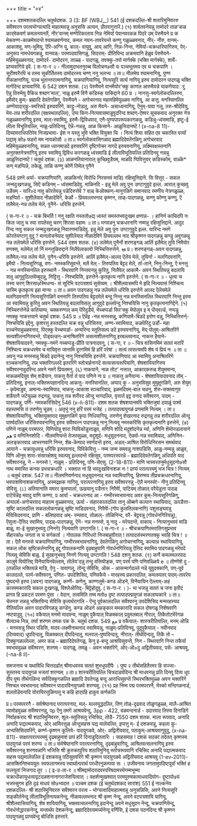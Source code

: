 +++
title = "०४"

+++
दशमशतकदल्लि चतुर्थदशक. 
3 
(3: BF (WBJ__) 
541 
(ई दशकदल्लि-श्री शतारिमुनिवररु सर्वॆश्वरन परत्वभोग्यत्यादि माहात्मवन्नु अनुससि अत्यन, प्रीतरागुत्तारॆ.) 
(१) शार्वतवनॆयन्नु तामोदर्र ताळ'कळ कार्‌मेकवर्ण कमलनयनर्तॆ, नीर'वानम् मण्णॆरिकालाय निन्न नेमिर्या पे‌वानवरकळ पिदरॆ उम् पॆरुमैयने 
प्र क‌ मेकवण्ण-काळमेघदन्तॆ श्यामळवर्णनाद, कमल नयन-तावरॆयन्तॆ कण्णु गळुळ्ळवनाद, नीर्- नीरु, वानम्- आकाशवु, मण्-भूमियु, ऎरि-अग्नि यु, काल्- वायुवू, आय् आगि, निन्न-निन्त, नेमिर्या-चक्रधारियागिरुव, पेर्-अनुरूप नामधेयगळन्नु, वानव‌ळ्- परमपदवासिगळु, सिदराम्- प्रीतियिन्द अक्रमवागि हेळुव पॆरुमैयने-महिमॆयुळ्ळवनाद, दामोदर्र- दामोदरन, ताळ्ळ् - पादगळु, तवक्कु-तपो मार्गक्कॆ (भक्ति मार्गक्कॆ), शार्वे-प्राप्यवागिये इवॆ. 
( स-गा-र ॥ - 
नीलामुदाभतनुरब्ब विलोचन७सौ 
यः पञ्चभूतमय एव च चक्रपाणि । सूरीश्वरैरपि च तस्य सुकीर्तितस्य 
दामोदरस्य चण्ण् ननु भलभ्य ॥ 
ता॥ नीलमेघ श्यामनागियू, पुण्ण रीकाक्षनागियू, पञ्च भूतान्तरात्मनागियू, चक्रपाणियागियू, नित्यसूरि सर्त्य नागियू इरुव दामोदरन पादगळु भक्ति मार्गदिन्द प्राप्यवागिवॆ. 
6 
542 
दशन शतक. 
(२) पॆरुमैयने वानमैयोर'क्कु काणल आरुमैयन्ने याकणॆयादर्‌ु ऎन्नु तिरुमॆयु वैकिन्न शब्दण'माल्', नाळु इरुमै विनै कडिस्क्‌ 
याकिद्दाने 
60 
प्र । नानत्तु-स्वर्गलोकदल्लिरुव, इमैयोर् कुम्- ब्रह्मादि देवतॆगळिगू, पॆरुमैयने - अगोचरनाद महामहिमॆयुळ्ळव नागियू, आ कत्तु. मनस्सिनल्लि अण्णॆयादार्‌कु-स्मरिसदॆ इरुववरिगॆ, काट्टु-नोडलु, अरु मैयने- असाध्यनागियू, ऎनुम्-यावा गलू, तरु-श्रीदेवियु, मॆय-तन्न शरीरदल्लि (वक्षस्थलदल्लि), उप्प किन-नित्यवासमाडुवुदरिन्द शब्दण्-ऐश्वर सूचकवाद अनुरक्त नेत्र गळुळ्ळवनागियू इरुव, माल्-स्वामियु, इरुमै-द्विविधवाद, एनै-पुण्यपापरूपकरगळन्नु, कडिन्नु-ध्वंसमाडि, इष्टु-ई लीला विभूतियल्लि, नाळु-प्रतिदिनवू, ऎन्नॆ-नन्नन्नु, आळ किसाने- आळुत्तिदानष्टॆ ! 
(x-na-8 11)- 
दिव्यामराधिपतिरेव निजप्रभावा- 
ईश न यस्तु भुवि भक्ति वियुक्त चि । नित्यं शिया सहित एव चकास्ति वर्त्यां पद्यामृ को७ फहरो मम नायकोसौ ॥ 
ता॥ स्वर्गलोकवासिगळाद ब्रह्मादिदेवतॆगळिगू अगोचरवाद महिमॆयुळ्ळवनागियू, सन्नत ध्यानमाडदॆ इरुववरिगॆ दृष्टिगोचर नागदॆ इरुववनागियू, लक्ष्मिवक्षस्तनागि अनुरक्तनेत्रनागियू इरुव स्वामियु द्विविध करगळन्नू ध्वंसमाडि ई लीलाविभूतियल्लि प्रतिदिनवू नन्नन्नु आळुत्तिदानष्टॆ ! 
चतुर्थ दशक. 
(३) आळनतियानाराल् कुच्छिवुडैयम्, 
माळदि प्पिवित्तुयर् कडिस्कोम्, वाळ्कॆ* कण् मडप्पिन्नॆ, तकेळु, ताळि कण्णु कॊर्णॆ तिमेल् पुनैने 

548 
प्रश्नॆ अर्या- चक्रपाणियागि, आळकिर्ना( विरोधि निरसनवं माडि) रक्षिसुत्तिद्दानॆ. सि वित्तुर् - सकल जन्मदुःखगळन्नू, 
सिऎ कडिनम् – ध्वंसमाडिदॆवु. माळिनदि - इन्नु मेलॆ अवु पुनः उण्टागुवुदे इल्ल. आराल् कुच्छवु उडैयम् - यारि०द नावु कॊरतॆयन्नु पडॆदिरुत्तेवॆ ? वाळ् कॆऒक्कण्-मानुगळिगॆ समानवाद रमणीय नेत्रगळुळ्ळ, मडप्पिर्त - सुशीलॆयाद नीळादेविगॆ, केर्ळो - प्रियवल्लभनाद कृष्णन, ताळ्-पादगळन्नु, कण्णु कॊण्णु कण्णु, ऎ तलैमेल्-नन्न तलॆय मेलॆ, पुनैनॆ- धरिसि इरुत्तेनॆ. 

( स-गा-र ॥ - 
चक्रं बिभर्ति ! ननु रक्षति नस्ततो७द्य ध्वस्तं समस्तभवदुःखम क्षणान्न- । हानिर्न काचिदपि नः किल जातु च स्या 
रापतेस्तु चरण् शिरसा वहामः ॥ 
ता॥ भगवन्ननु चक्रधरनागि नम्मन्नु रक्षिसुत्तिद्दानॆ. आदुद रिन्द नावु सकल जन्मदुःखगळन्नू निवारणमाडिदॆवु. इन्नु मेलॆ अवु पुनः उण्टागुवुदे इल्ल. यारिन्द नमगॆ कॊरतॆयण्टागु वुदु ? मानलोचनॆयाद सुशीलॆयाद नीळादेविगॆ प्रियवल्लभ नाद श्रीकृष्णन पादगळन्नु कण्डु अवुगळन्नु नन्न तलॆयमेलॆ धरिसि इरुत्तेनॆ. 
544 
दशम शतक. 
(४) तलॆमेल् पुनैर्नो शरणङ्गळ् आर्लि 
इलैमेल् तुयि निमैयोर वणक्स्, मलॆमेल् र्ता र्नि मनत्तुळिरुद्दानॆ निलैपे‌लाकावॊ निच्चित्तिरुत्तेने. 
ఆ 
प्र। शरणङ्गळ्-अवन पादगळन्नु, तलैमेल्-नन्न तलॆय मेलॆ, पुनैन्-धरिसि इरुत्तेनॆ. आर्लि इलैमेल्-आलद ऎलॆय मेलॆ, तुयिर्ना - मलगिदवनागि, इमैयो - नित्यसूरिगळु, वण- नमस्करिसुवन्तॆ, मलै मेल् - तिरुपतिय बॆट्टद मेलॆ, र्ता-ताने, निनु-निन्तु, ऎ मनत्तु - नन्न मनस्सिनल्लि इरुस्थानै - स्थिरवागि निन्तवनन्नु कुरितु, निलैपे‌ल् आकामै- अवन स्थितियन्नु बदलायि सलु आगुवुदिल्लवॆम्बुदन्नु, निट्टित्तु - निश्चयिसि, इरुत्तेने-कृतकृत्य नागि इरुत्तेनॆ. 
( स-गा-र ॥ - 
धृत्वा च तस्य चरण्‌ शिरसा७स्मिधन्य- सं सूरिभि वटपत्रशयं सुसेव्यम् । श्रीशैलवासमपि मे हृदि नित्यवासं 
निश्चित्य चास्मि कृतकृत्य इहा मान्यः ॥ 
ता॥ अवन पादगळन्नु नन्न तलॆयमेलॆ धरिसि इरुत्तेनॆ आलद ऎलॆयमेलॆ मलगिदवनागि नित्यसूरिगळिगॆ वननागि तिरुपतिय बॆट्टदमेलॆ बन्दु निन्तु नन्न मनस्सिनल्लि स्थिरवागि निन्तु इरुव आ स्वामियन्नु कुरितु अवन स्थितियन्नु बदलायिसलु आगुवुदे इल्लवॆन्दु निश्चयिसि नानु कृतकृत्यनागिद्देनॆ. 
(५) निच्चिरुत्तेनॆन्नॆ कतियाम्य, 
चक्करण्णल् कम् पॆरिदुडैर्य, मॆच्चप्पर्डा सिर'क्कु मॆपोलुव 
इ म् 
पॊय्‌वर्ल्ड, 
नप्पडु नमक्कु नाकत्तयाने 
चतुर्थ दशक. 
545 
प्र ॥ ऎन्नॆइ -नन्न मनस्सन्नु, कणियामै-बिडदॆ इरोण वन्नु, निच्चित्तिरुर्न्- निश्चयिसि इद्दॆनु. कृशरत्तु हस्तदल्लि चक्र वन्नु धरिसिरुव, अण्ण-स्वामियाद, कळपॆरिदु उर्डो- महा वञ्चनॆयन्नुळ्ळवनाद, पिर्‌क्कु वॆच्चप्पर्डा- अन्यरिन्द स्तुतिसल्प डदॆ इरुववनागियू, मॆय् पोलुम्-आश्रितरिगॆ सत्यशीलनागिरुवन्तॆ, पॊड्‌वल्डन्-अनाश्रितरिगॆ असत्यशीलनागियू इरबल्लवनाद, नाकत्त हैयाने-शेषशायियादवने, नमक्कु-नमगॆ नच्चप्पडु-प्रीति 
पात्रनादवनु, 
( स-गा, र ॥ - 
चित्र वासिनमिमं सततं मरारिं निश्चित्य चक्रधरमेव च मायिवृत्त 
जानामि दूरगमिमं हि हरिं परेषां 
। 
सत्यं त्वसत्यमपि शेष यं प्रियं नः ॥ 
ता ॥ अवनु नन्न मनस्सन्नु बिडदॆ इदानॆन्दु नानु निश्चयिसि इरुत्तेनॆ. चक्रपाणियाद आ स्वामियु अनाश्रितरिगॆ वञ्चकनागियू, तन्न भक्तरिगल्लदॆ इतररिगॆ स्तोत्रार्हनागदॆ सत्यासत्यरूपियागि, शेषशायियागिरुव सर्वॆश्वरनादुदरिन्द अवने नमगॆ प्रियतमनु. 
(६) नाकयानॆ, नाळ तोट' नत्ताल्, आकार्‌करुळ् शॆयुममान्य, 
माकळमदियुव शेम् शडैयान, पाकत्तु वैर्ता र्त पाद 
पणिने 
ना 
प्र ॥ नाकत्तु अनैयान्य - शेषशायियादवनाद तोम् - प्रतिदिनवू, इनाल्-भक्तिरूपज्ञानदिन्द आकत्तु- मनस्सिनल्लि, अप्पार् कु - अनुभविसुव मुमुक्षुगळिगॆ, अरु शॆयुम् - कृपॆमाडुव, अमान्य-स्वामियाद, माकत्तु-आकाश सञ्चारियाद, इळमदियम्-बाल चन्ननु, शेरु-सक्तवागुव शडैयानै जटॆयुळ्ळ रुद्रनन्नु, पाकत्तु तन्न शरीरद ऒन्दु भागदल्लि, वृत्तार्त इट्ट वनाद सर्वॆश्वरन, पादम् - पादगळन्नु, पर्णि- नमस्करिसिदॆनु 
546 
(x-ñ-811)- 
दशम शतक 
शेषशयानमपि भक्तिजुषां दयाळुं पार्श्व वहस्तमसि तं तरुणेनु चूडम् । अतृभुं ननु हरिं परमं भजेहं । तत्पादपद्मयुगळं प्रणमामि नित्यम् । 
ता॥ शेषशायियागियू, भक्तियुक्तराद मुमुक्षगळिगॆ कृपा निधियागियू, तरुणेनु शेखरनाद रुद्रनन्नु तन्न शरीरदल्लि ऒन्दु पार्श्वदल्लि धरिसिरुववनागियू इरुव सर्वॆश्वरन पादगळन्नु नानु नित्यवू नमस्करिसि कृतकृत्यनागि इरुत्तेनॆ, 
(७) पणिनॆ 
नाळुम् परमपरर, 
पिणियॊन्नु शारा प्पिविकॊडुत्ताळुव, मणिनि शोदि मदुशोदनॆन्न र्म्या, अणिनि शॆमॊनडलायाने 
هم 
प्र मणिनिनशोदि - नीलमणियन्तॆ तेजस्सुळ्ळ, मदुशूर्द- मधुसूदननाद, ऎन्नर्मा-नन्न स्वामियाद, अणिनिन-अलङ्कारवाद आभरणवागि निन्त, शॆम्र-कॆम्पाद स्वर्णदन्तॆ इरुव, अडल्-आश्रित विरोधिनिरसन समर्थवाद आयाने - चक्रायुधवन्नु धरिसि इरुववनाद, पिविकॆयित्तु - नम्म जन्म समवन्नु नाशपडिसि, आळु-नम्मन्नु आळुव, पिणि ऒनुम् शारा-संसारक्षेशवु स्वल्पवू इल्लदन्तॆ रक्षिसुव, परमपरस्परन्नॆ - ब्रह्मादिदेवतॆगळिगू अधिपति याद सर्वॆश्वरनन्नु, नॆ – मनस्से !, नाळुम् - प्रतिदिनवू, 
पणि-सेएसु. 
(2-18-811)- 
माणि भास्वरतनुर्मधुसूदनो७सौ 
नाथ ममास्ति कनक प्रभचक्रधारि । भक्तात नां हि भवदुःखविनाशक नः ! प्राप्यं परात्परममुं भज चित्र ! नित्यम् ॥ 
चतुर्थ दशक. 
547 
ता॥ नीलमणिवर्णनाद मधुसूदननाद नन्न स्वामियागियू, हिरण्मय तीव्रचक्रधरनागियू, भवपाशविनाशकनागियू, अस्मद्रक्षक नागियू, परात्परनागियू इरुव सर्वॆश्वरनन्नु -ऎलै मनस्से!- नीनु प्रतिदिनवू सेविसु. 
(८) अतियानाति यमरर कुमप्पार्ला, 
ऊछयानू पडैत्ता९ निरैर्मेा, पाटियम् तोळाल् वरैयॆडुत्ता पादळ् वाटॆयॆन्नॆइ मवादु वाणि कण्णा, 
प्र आर्या - चक्रधरनाद आ - गम्भीरस्वभावनाद अवर‌ कुम्-नित्यसूरिगळिगू, अप्पार्ला-अगोचरवाद माहात्म वुळ्ळवनाद, ऊर्या - संहारकालदल्लि तानु ऒब्बने कल्पान स्थायियाद, ऊपडैत्ता-सृष्टि कालदल्लि सकललोकगळन्नू सृष्टि माडिदवनाद, निरैर्मेा-(गोप कुलतिलकनागि) पशुसङ्घवन्नु मेयिसिदवनाद, प्राणि - बलिष्ठवाद अम्- रम्यवाद, तोळाल्- तोळिनिन्द, वरै- बॆट्टवन्नु (गोवर्धनगिरियन्नु), ऎसुत्ता-ऎत्तिद स्वामिय, पादळ्-पादगळन्नु, ऎनॆ- नन्न मनस्से, मु नादु - मरॆयदन्तॆ, वाकाय् - नित्यानुभववं माडि बाळु, वा-ई सुखानुभववु (निनगॆ) नित्यवागि उण्टागलि !. 
( स-गा-र ॥ - 
श्रीचक्रपाणिरमरातिगसुप्रभाव 
सैंहारको७ जगतां स च सर्गकर्ता । गोपालक गिरिधरो निजबाहुवीरात् ! तत्पादसंस्मरणतक्कु भवहि चित्र ! ॥ 
ता। ऎलै मनस्से चक्रपाणियागियू, गम्भीरस्वभावनागियू, देवतॆगळिगू अगोचरनागियू, कल्यान्न स्थायियागियू, सकल लोक सृष्टिकर्तनागियू इद्दु गोपालकनागि दृढबाहुवागि गोवर्धनगिरियन्नु ऎत्तिद स्वामिय पादगळन्नु मरॆयदॆ नित्यवू सेविसि बाळु. ई सुखानुभववु निनगॆ नित्यवू उण्टागलि ! 
548 
दशनु शतक. 
(९) कर्णे कमलमलरपाद कालुमे 
वियॊत्तिद्द विनैयायिनवॆल्लाम्, तॊलॆय'दन्नु तन्दु वत्तियॊङ्क, पण् परर्म पणि पणिवळ्ळिये 
e 
॥ तॊण्णॆशॆ दु - (तन्नल्लि भक्तियन्ने माडि, ऎनु - यावागलू, तॊन्दु सेविसि, ऒक - आसन्मार्गदल्ले नडॆ युवुदक्कागि, पण्‌-पूर्व कालदल्ले, परर्म-सर्वेश्वरनु, पणित- उपदेशिसिद, पणिवकैये - मारहस्य प्रकारदल्लि, कमलमलर् पादम्-तावरॆय पुष्पदन्तॆ इरुव (अवन) पादगळन्नु, कर्ण्णॆ- कणॆनु, काण्णलुमॆ-कण्ड ऒडने, विनैयायिन ऎल्लाम्-अहं कारममकारादि सकल दुःखगळू, विश्लेऒत्तिद्द- बिट्टेहोदुवु. 
( स-गा-र । )- 
भा भजन्नु सततं च जना इतीदं प्रागव हि प्रकटतं परमण पुंसा । वेदान, तत्वमिति तम्म मतो७ दृष्ट तत्पादपद्मयुगळं सकलाघकानॆ ॥ 
ता॥ चेतनरु तन्नन्नु भक्तियिन्द सेविसि कृतार्थरागलि - ऎन्दु पूर्वकालदल्लि सर्वॆश्वरनु उपदेशिसिद मन्मरहस्यद रीतियल्लि अवन पादारविगळन्नु कण्डॆनु. कण्ड ऒडने अहङ्कार ममकारादि सकल दोषगळू निशेषवागि नष्टवादुवु. 
(१०) वकैयाल् मनमॊ 
मादवन्य, नाळुम् 
पुकैयाल् विळक्काल् प्रदुमलबाल् नीराल्, 
तिकैतोटमॆरॆगळ शैत्यञ्च निन्न, 
तर्या शरणम तमक पक कॆ. 
चतुर्थ दशक. 
مع 
549 
प्र वकैयाल्- शास्त्ररीतियल्लि, मनम् ऒन्नि - मनस्सन्नु स्थिर पडिसि, मादव-लक्ष्मीनाथनाद स्वामियन्नु, नाळुम्-प्रतिदिनवू, पुदुपुकैयाल् - नवीनवाद (दिव्यवाद) धूपदिन्दलू, विळक्काल् दीपदिन्दलू, मलराल्-पुष्पदिन्दलू, नीराल्- तीर्थदिन्दलू, तिकै तो – दिक्कुगळल्लॆल्ला, अमर‌ कळ् – ब्रह्मादिदेवतॆगळु, कॆनु इ-बन्दु आश्रयिसुवन्तॆ, निन - स्थिरवागि निन्त तकैर्या स्वभाववुळ्ळ सर्वॆश्वरन, शरणम् - पादगळु, तम‌ळु - अवन भक्तरिगॆ, ओर्-ऒ०दु अद्वितीयवाद, पसॆ- आश्रयवु, 
(-na-8 il)- 

समजनाय च यथाविधि चित्तदर्ढात् श्रीमाधवस्य सततं शुभधूपदीपैः । पुष्प २ तीर्थसहितैरमर हि सज्जा- 
सुस्तस्य पादयुगळं भजतां शरण्यम् ॥ 
ता॥ शास्त्ररीतियल्लि चित्रदार्ड्यदिन्द श्री माधवनन्नु प्रति दिनवू दिव्य धूप दीप पुष्प तीर्थगळिन्द सर्वदिक्कुगळल्लि ब्रह्मादि देवतॆगळु बन्दु आराधिसुवन्तॆ स्थिरभक्तियुळ्ळ अवन भक्तरिगॆ निश्चल स्वभावनाद सर्वॆश्वरन पादारविनयुगळवे शरण्यवु. 
(११) प्रह निम्म पद्म परमपररनै, 
मॆस्को 
मन्दिगळनार्ड, 
शलतॊडॆयनादि योरायिरत्तुळिप्पत्तु म कहि हार्‌पहि हाकुव कर्णकलि 

प्र॥ परमपररनै - सर्वश्रेष्ठनाद परात्परनाद, मल्- मल्लयुद्धदल्लि, तिण् तोळ्-दृढवाद तोळुगळुळ्ळ, मालै-आश्रित व्यामोहवुळ्ळ सर्वॆश्वरनन्नु, पp ऎनु तमगॆ आश्रयवॆन्दु, 3pp - 422, वळवन्दनार्ड - उदारवाद तिरुव दिनाडिगॆ निर्वाहकराद श्री शठारिमुनिवररु, शूल-स्तुतिसलु रचिसिद, तॊडै- 
7550 
दशम शतक. 
माला रूपवाद, अनादि अनादि पद्यात्मकवाद, ओर् आयिरत्तुळ् ऒन्दुसहस्र पद्य मालॆयल्लि, इप्पत्तु म्- ई दशकवन्नु, कहला‌ कु- अभ्यसिसिदवरिगॆ, कर्ण्ण-कृष्णन कूलिये- पादयुगळवे, ओर्- अद्वितीयवाद, पताकुम्-आश्रयवागुवुदु, 
(x-na-811)- 
साक्षात्परात्परममुं दृढबाहुमाशं प्रापं हरिं 
दिनाडुदिततारिः । 
साहसमाह ! दशकं सठकां तदेतत् कृष्णस्य पादयुगळं परमं शरण्य ॥ 
ता॥ सर्वश्रेष्ठनागि परात्परनागियू, दृढबाहुवागियू, आश्रितवत्सलनागियू इरुव सर्वेश्वरनन्नु शरणवन्नागि भजिसि श्री कुरुकापुरिय शठारिमुनियु स्तोत्ररूपवागि रचिसिद अनादि पद्यात्मकवाद सहस्र पद्यमालॆयल्लि ई दशकवन्नु पठिसुववरिगॆ श्री कृष्णन पादयुगळवे अद्वितीयवाद आश्रयवु 
(1-ev-2011)- 
आसक्तिनिश्चययुतः स्वफलागमस्य स्वार्थात्परार्थ परधीरनुकम्पया सः । उजीवनाय जगतामुपदिष्टवूर्वां भक्तिं ह फलयुतां निजगाद तुर । 
( द्र-उ-ता-र ॥ 
श्रीमद्दामोदरादवरपरिषदामस्यॆगम्मभूम्मा चक्राधीकायुधत्वाद्वटदळशनानागराजेशयित्वात् । 
वक्षर्शन्मुखश्वात् परमपुरुषकामाधवादियोग- द्दुष्टापो७यं भजस्सुगम इति दृढं माधवं 
सो७भ्यदत्त ॥ 
पञ्चम दशक 
(ई चतुर्थदशकद सारांश) 
551 
ई नाल्कनॆय दशकदल्लि- श्री शठारिमुनिवररु सर्वॆश्वरन परत्व - भोग्यत्वादिमाहात्मवन्नु अनुसन्निसि, अवने नित्यसूरि सङ्कीर्तनॆन्दू लीलाविभूतिनायकनॆन्दू, नीळावल्लभनाद श्री कृष्ण नॆन्दू, अवने वटपत्रशायि यागियू, श्रीशैलवासियागियू, शेष शायियागियू, भक्तवत्सलनागियू इदानॆन्दू अवने मधुसूदन नॆन्दू, चक्रपाणियॆन्दू, गोवर्धनोद्धारकनॆन्दू, मन्तार्थप देशकनॆन्दू, ब्रह्मादिदेवसमर्च्यनॆन्दू वर्णिसि, ई दशक पठनदिन्द श्री कृष्णन पादयुगळवु प्राप्यवॆन्दु बोधिसि इरुत्तारॆ. 
